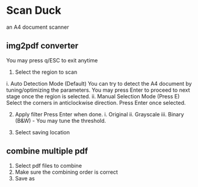 # Scan Duck
an A4 document scanner

## img2pdf converter
You may press q/ESC to exit anytime

1. Select the region to scan

  i. Auto Detection Mode (Default)
  You can try to detect the A4 document by tuning/optimizing the parameters.
  You may press Enter to proceed to next stage once the region is selected.
  ii. Manual Selection Mode (Press E)
  Select the corners in anticlockwise direction.
  Press Enter once selected.

2. Apply filter
Press Enter when done.
i. Original
ii. Grayscale
iii. Binary (B&W) - You may tune the threshold.

3. Select saving location

## combine multiple pdf
1. Select pdf files to combine
2. Make sure the combining order is correct
3. Save as 
